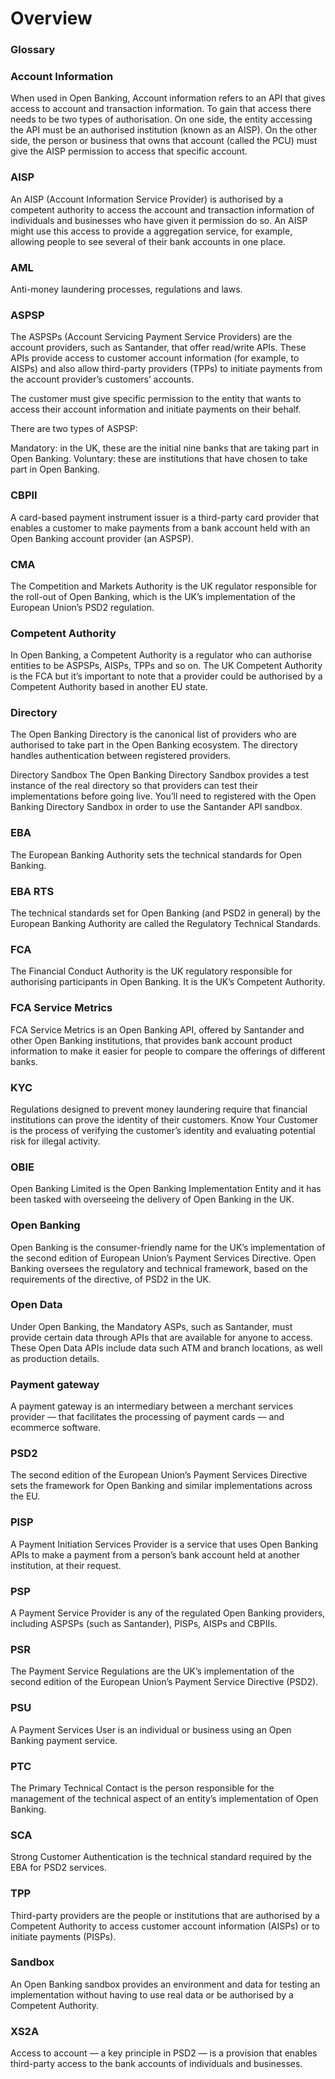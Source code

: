 # Overview
### Glossary

### Account Information
When used in Open Banking, ​Account information​ refers to an API that gives access to account and transaction information. To gain that access there needs to be two types of authorisation. On one side, the entity accessing the API must be an authorised institution (known as an AISP). On the other side, the person or business that owns that account (called the PCU) must give the AISP permission to access that specific account.

### AISP
An AISP (Account Information Service Provider) is authorised by a competent authority to access the account and transaction information of individuals and businesses who have given it permission do so. An AISP might use this access to provide a aggregation service, for example, allowing people to see several of their bank accounts in one place.

### AML
Anti-money laundering processes, regulations and laws.

### ASPSP
The ASPSPs (Account Servicing Payment Service Providers) are the account providers, such as Santander, that offer read/write APIs. These APIs provide access to customer account information (for example, to AISPs) and also allow third-party providers (TPPs) to initiate payments from the account provider’s customers’ accounts.

The customer must give specific permission to the entity that wants to access their account information and initiate payments on their behalf.


There are two types of ASPSP:


Mandatory: in the UK, these are the initial nine banks that are taking part in Open Banking.
Voluntary: these are institutions that have chosen to take part in Open Banking.

### CBPII
A card-based payment instrument issuer is a third-party card provider that enables a customer to make payments from a bank account held with an Open Banking account provider (an ASPSP).

### CMA
The Competition and Markets Authority is the UK regulator responsible for the roll-out of Open Banking, which is the UK’s implementation of the European Union’s PSD2 regulation.

### Competent Authority
In Open Banking, a Competent Authority is a regulator who can authorise entities to be ASPSPs, AISPs, TPPs and so on. The UK Competent Authority is the FCA but it’s important to note that a provider could be authorised by a Competent Authority based in another EU state.

### Directory
The Open Banking Directory is the canonical list of providers who are authorised to take part in the Open Banking ecosystem. The directory handles authentication between registered providers.

Directory Sandbox
The Open Banking Directory Sandbox provides a test instance of the real directory so that providers can test their implementations before going live. You’ll need to registered with the Open Banking Directory Sandbox in order to use the Santander API sandbox.

### EBA
The European Banking Authority sets the technical standards for Open Banking.

### EBA RTS
The technical standards set for Open Banking (and PSD2 in general) by the European Banking Authority are called the Regulatory Technical Standards.

### FCA
The Financial Conduct Authority is the UK regulatory responsible for authorising participants in Open Banking. It is the UK’s Competent Authority.

### FCA Service Metrics
FCA Service Metrics is an Open Banking API, offered by Santander and other Open Banking institutions, that provides bank account product information to make it easier for people to compare the offerings of different banks.

### KYC
Regulations designed to prevent money laundering require that financial institutions can prove the identity of their customers. Know Your Customer is the process of verifying the customer’s identity and evaluating potential risk for illegal activity.

### OBIE
Open Banking Limited is the Open Banking Implementation Entity and it has been tasked with overseeing the delivery of Open Banking in the UK.

### Open Banking
Open Banking is the consumer-friendly name for the UK’s implementation of the second edition of European Union’s Payment Services Directive. Open Banking oversees the regulatory and technical framework, based on the requirements of the directive, of PSD2 in the UK.

### Open Data
Under Open Banking, the Mandatory ASPs, such as Santander, must provide certain data through APIs that are available for anyone to access. These Open Data APIs include data such ATM and branch locations, as well as production details.

### Payment gateway
A payment gateway is an intermediary between a merchant services provider –– that facilitates the processing of payment cards –– and ecommerce software.

### PSD2
The second edition of the European Union’s Payment Services Directive sets the framework for Open Banking and similar implementations across the EU.

### PISP
A Payment Initiation Services Provider is a service that uses Open Banking APIs to make a payment from a person’s bank account held at another institution, at their request.

### PSP
A Payment Service Provider is any of the regulated Open Banking providers, including ASPSPs (such as Santander), PISPs, AISPs and CBPIIs.

### PSR
The Payment Service Regulations are the UK’s implementation of the second edition of the European Union’s Payment Service Directive (PSD2).

### PSU
A Payment Services User is an individual or business using an Open Banking payment service.

### PTC
The Primary Technical Contact is the person responsible for the management of the technical aspect of an entity’s implementation of Open Banking.

### SCA
Strong Customer Authentication is the technical standard required by the EBA for PSD2 services.

### TPP
Third-party providers are the people or institutions that are authorised by a Competent Authority to access customer account information (AISPs) or to initiate payments (PISPs).

### Sandbox
An Open Banking sandbox provides an environment and data for testing an implementation without having to use real data or be authorised by a Competent Authority.

### XS2A
Access to account –– a key principle in PSD2 –– is a provision that enables third-party access to the bank accounts of individuals and businesses.
